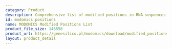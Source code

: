 ```yaml
---
category: Product
description: Comprehensive list of modified positions in RNA sequences.
id: modomics.positions
name: MODOMICS Modified Positions List
product_file_size: 146558
product_url: https://genesilico.pl/modomics/download/modified_positions/
layout: product_detail
---
```

